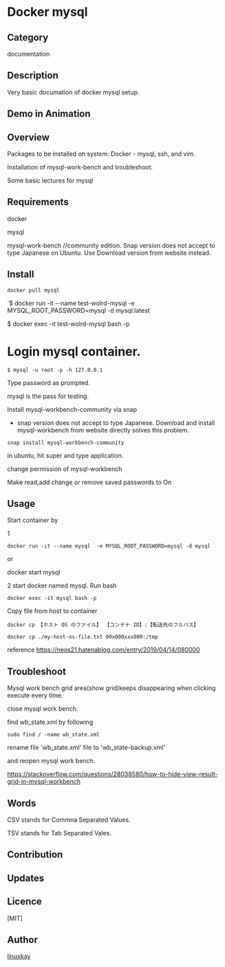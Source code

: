 # Docker mysql 

## Category

documentation

## Description

Very basic documation of docker mysql setup.

## Demo in Animation

## Overview

Packages to be installed on system: Docker - mysql, ssh, and vim.

Installation of mysql-work-bench and troubleshoot.

Some basic lectures for mysql

## Requirements

docker

mysql

mysql-work-bench //community edition. Snap version does not accept to type  Japanese on Ubuntu. Use Download version from website instead.

## Install

`docker pull mysql`

`$ docker run -it --name test-wolrd-mysql -e MYSQL_ROOT_PASSWORD=mysql -d mysql:latest

$ docker exec -it test-wolrd-mysql bash -p

# Login mysql container.

`$ mysql -u root -p -h 127.0.0.1`

Type password as prompted.

mysql is the pass for testing.

Install mysql-workbench-community via snap

* snap version does not accept to type Japanese. Download and install mysql-workbench from website directly solves this problem.

`snap install mysql-workbench-community`

in ubuntu, hit super and type application.


change permission of mysql-workbench

Make read,add change or remove saved passwords to On

## Usage

Start container by

1

`docker run -it --name mysql  -e MYSQL_ROOT_PASSWORD=mysql -d mysql`

or

docker start mysql

2 start docker named mysql. Run bash

`docker exec -it mysql bash -p`

Copy file from host to container

`docker cp 【ホスト OS のファイル】 【コンテナ ID】:【転送先のフルパス】`

`docker cp ./my-host-os-file.txt 00x000xxx000:/tmp`

reference
https://neos21.hatenablog.com/entry/2019/04/14/080000

## Troubleshoot

Mysql work bench grid area(show grid)keeps disappearing when clicking execute every time.

close mysql work bench.

find wb_state.xml by following

`sudo find / -name wb_state.xml`

rename file 'wb_state.xml' file to 'wb_state-backup.xml'

and reopen mysql work bench.

https://stackoverflow.com/questions/28038580/how-to-hide-view-result-grid-in-mysql-workbench

## Words

CSV stands for Commna Separated Values.

TSV stands for Tab Separated Vales.

## Contribution

## Updates

## Licence
[MIT]

## Author

[linuxkay](https://github.com/linuxkay)
